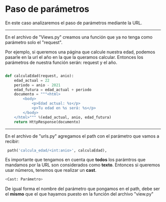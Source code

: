 # Paso de parámetros
En este caso analizaremos el paso de parámetros mediante la URL.

---
En el archivo de "Views.py" creamos una función que ya no tenga como parámetro solo el "request".

Por ejemplo, si queremos una página que calcule nuestra edad, podemos pasarle en la url el año en la que la queramos calcular. Entonces los parámetros de nuestra función serán: request y el año.

```python

def calculaEdad(request, anio):
    edad_actual = 22
    periodo = anio - 2021
    edad_futura = edad_actual + periodo
    documento = """<html>
        <body>
            <p>Edad actual: %s</p>
            <p>Tu edad en %s será: %s</p>
        </body>
    </html>""" %(edad_actual, anio, edad_futura)
    return HttpResponse(documento)
```

---
En el archivo de "urls.py" agregamos el path con el parámetro que vamos a recibir:

```python 
 path('calcula_edad/<int:anio>', calculaEdad),
```

Es importante que tengamos en cuenta que **todos** los parámtros que mandamos por la URL son considerados como **texto**. Entonces si queremos usar números, tenemos que realizar un **cast**.
```python 
<Cast: Parámetro>
```
De igual forma el nombre del parámetro que pongamos en el path, debe ser el **mismo** que el que hayamos puesto en la función del archivo "view.py"


